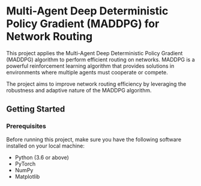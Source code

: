 # Multi-Agent Deep Deterministic Policy Gradient (MADDPG) for Network Routing

This project applies the Multi-Agent Deep Deterministic Policy Gradient (MADDPG) algorithm to perform efficient routing on networks. MADDPG is a powerful reinforcement learning algorithm that provides solutions in environments where multiple agents must cooperate or compete.

The project aims to improve network routing efficiency by leveraging the robustness and adaptive nature of the MADDPG algorithm.

## Getting Started

### Prerequisites

Before running this project, make sure you have the following software installed on your local machine:

- Python (3.6 or above)
- PyTorch
- NumPy
- Matplotlib

